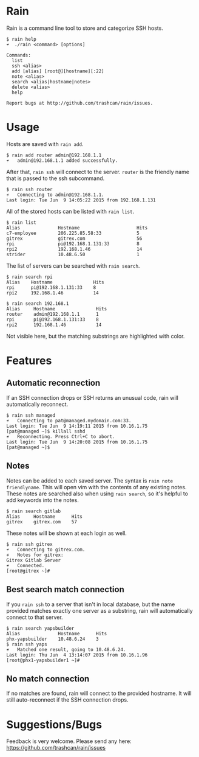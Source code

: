 Rain
====
Rain is a command line tool to store and categorize SSH hosts.

```
$ rain help
☔  ./rain <command> [options]

Commands:
  list
  ssh <alias>
  add [alias] [root@][hostname][:22]
  note <alias>
  search <alias|hostname|notes>
  delete <alias>
  help

Report bugs at http://github.com/trashcan/rain/issues.
```

Usage
=====

Hosts are saved with `rain add`.
```
$ rain add router admin@192.168.1.1
☔	admin@192.168.1.1 added successfully.
```

After that, `rain ssh` will connect to the server. `router` is the friendly name that is passed to the ssh subcommand.

```
$ rain ssh router
☔	Connecting to admin@192.168.1.1.
Last login: Tue Jun  9 14:05:22 2015 from 192.168.1.131
```

All of the stored hosts can be listed with `rain list`.

```
$ rain list
Alias              Hostname                     Hits
c7-employee        206.225.85.58:33             5
gitrex             gitrex.com                   56
rpi                pi@192.168.1.131:33          8
rpi2               192.168.1.46                 14
strider            10.48.6.50                   1
```

The list of servers can be searched with `rain search`.
```
$ rain search rpi
Alias    Hostname               Hits
rpi      pi@192.168.1.131:33    8
rpi2     192.168.1.46           14

$ rain search 192.168.1
Alias     Hostname               Hits
router    admin@192.168.1.1      1
rpi       pi@192.168.1.131:33    8
rpi2      192.168.1.46           14
```
Not visible here, but the matching substrings are highlighted with color.


Features
========

Automatic reconnection
----------------------
If an SSH connection drops or SSH returns an unusual code, rain will automatically reconnect.
```
$ rain ssh managed
☔	Connecting to pat@managed.mydomain.com:33.
Last login: Tue Jun  9 14:19:11 2015 from 10.16.1.75
[pat@managed ~]$ killall sshd
☔	Reconnecting. Press Ctrl+C to abort.
Last login: Tue Jun  9 14:20:08 2015 from 10.16.1.75
[pat@managed ~]$
```

Notes
-----
Notes can be added to each saved server. The syntax is `rain note friendlyname`. This will open vim with the contents of any existing notes. These notes are searched also when using `rain search`, so it's helpful to add keywords into the notes.
```
$ rain search gitlab
Alias     Hostname      Hits
gitrex    gitrex.com    57
```

These notes will be shown at each login as well.
```
$ rain ssh gitrex
☔	Connecting to gitrex.com.
☔	Notes for gitrex:
Gitrex Gitlab Server
☔	Connected.
[root@gitrex ~]#
```

Best search match connection
----------------------------
If you `rain ssh` to a server that isn't in local database, but the name provided matches exactly one server as a substring, rain will automatically connect to that server.
```
$ rain search yapsbuilder
Alias              Hostname      Hits
phx-yapsbuilder    10.48.6.24    3
$ rain ssh yaps
☔	Matched one result, going to 10.48.6.24.
Last login: Thu Jun  4 13:14:07 2015 from 10.16.1.96
[root@phx1-yapsbuilder1 ~]#
```

No match connection
-------------------
If no matches are found, rain will connect to the provided hostname. It will still auto-reconnect if the SSH connection drops.


Suggestions/Bugs
================
Feedback is very welcome. Please send any here: https://github.com/trashcan/rain/issues
